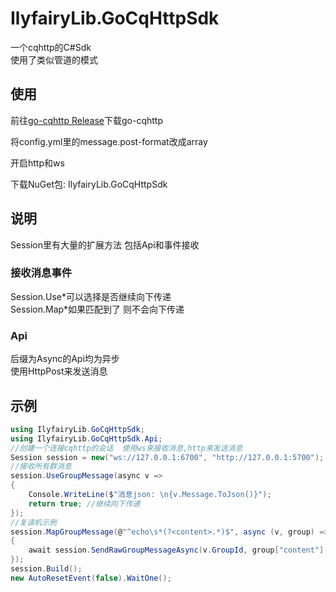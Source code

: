 # IlyfairyLib.GoCqHttpSdk

一个cqhttp的C#Sdk  
使用了类似管道的模式  

## 使用

前往[go-cqhttp Release](https://github.com/Mrs4s/go-cqhttp/releases)下载go-cqhttp  

将config.yml里的message.post-format改成array  

开启http和ws  

下载NuGet包: IlyfairyLib.GoCqHttpSdk  

## 说明

Session里有大量的扩展方法 包括Api和事件接收

### 接收消息事件  

Session.Use\*可以选择是否继续向下传递  
Session.Map\*如果匹配到了 则不会向下传递  

### Api 

后缀为Async的Api均为异步  
使用HttpPost来发送消息  

## 示例 

``` C#
using IlyfairyLib.GoCqHttpSdk;
using IlyfairyLib.GoCqHttpSdk.Api;
//创建一个连接cqhttp的会话  使用ws来接收消息,http来发送消息
Session session = new("ws://127.0.0.1:6700", "http://127.0.0.1:5700");
//接收所有群消息
session.UseGroupMessage(async v =>
{
    Console.WriteLine($"消息json: \n{v.Message.ToJson()}");
    return true; //继续向下传递
});
//复读机示例
session.MapGroupMessage(@"^echo\s*(?<content>.*)$", async (v, group) =>
{
    await session.SendRawGroupMessageAsync(v.GroupId, group["content"].Value);
});
session.Build();
new AutoResetEvent(false).WaitOne();
```
